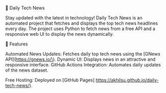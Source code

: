 📰 Daily Tech News

Stay updated with the latest in technology! Daily Tech News is an automated project that fetches and displays the top tech news headlines every day. The project uses Python to fetch news from a free API and a responsive web UI to display the news dynamically.



🚀 Features

Automated News Updates: Fetches daily top tech news using the [GNews API](https://gnews.io/\).
Dynamic UI: Displays news in an attractive and responsive interface.
GitHub Actions Integration: Automates daily updates of the news dataset.

Free Hosting: Deployed on [GitHub Pages] https://akhilsu.github.io/daily-tech-news/).
